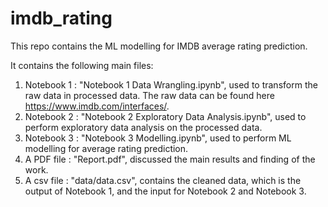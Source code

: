 # imdb_rating

This repo contains the ML modelling for IMDB average rating prediction. 
 
It contains the following main files:

1. Notebook 1 : "Notebook 1 Data Wrangling.ipynb", used to transform the raw data in processed data. The raw data can be found here https://www.imdb.com/interfaces/.
2. Notebook 2 : "Notebook 2 Exploratory Data Analysis.ipynb", used to perform exploratory data analysis on the processed data.
3. Notebook 3 : "Notebook 3 Modelling.ipynb", used to perform ML modelling for average rating prediction.
4. A PDF file : "Report.pdf", discussed the main results and finding of the work.
5. A csv file : "data/data.csv", contains the cleaned data, which is the output of Notebook 1, and the input for Notebook 2 and Notebook 3.


